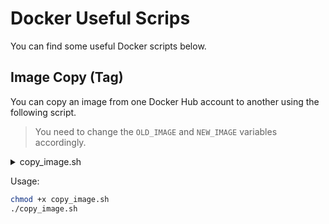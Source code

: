 # Docker Useful Scrips

You can find some useful Docker scripts below.

## Image Copy (Tag)

You can copy an image from one Docker Hub account to another using the following script.

> You need to change the `OLD_IMAGE` and `NEW_IMAGE` variables accordingly.

<details>
<summary>copy_image.sh</summary>

```bash
#!/bin/bash

# Old image (source)
OLD_IMAGE="olduser/oldrepo:version"

# New image (destination)
NEW_IMAGE="newuser/newrepo:version"

# 1. Pull the old image
docker pull $OLD_IMAGE

# 2. Tag it with the new name
docker tag $OLD_IMAGE $NEW_IMAGE

# 3. Log in to Docker Hub (will ask for password unless already logged in)
#echo "Please log in to your Docker account:"
#docker login -u newuser

# 4. Push the new image
docker push $NEW_IMAGE

echo "✅ Done! $NEW_IMAGE is now available under your new account."

```

</details>

Usage:

```bash
chmod +x copy_image.sh
./copy_image.sh
```

